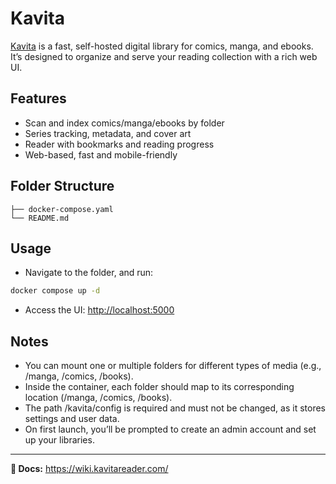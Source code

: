 # Kavita

[Kavita](https://github.com/Kareadita/Kavita) is a fast, self-hosted digital library for comics, manga, and ebooks. It’s designed to organize and serve your reading collection with a rich web UI.

## Features

- Scan and index comics/manga/ebooks by folder
- Series tracking, metadata, and cover art
- Reader with bookmarks and reading progress
- Web-based, fast and mobile-friendly

## Folder Structure

```plaintext
├── docker-compose.yaml
└── README.md
```

## Usage

- Navigate to the folder, and run:

```bash
docker compose up -d
```

- Access the UI: <http://localhost:5000>

## Notes

- You can mount one or multiple folders for different types of media (e.g., /manga, /comics, /books).
- Inside the container, each folder should map to its corresponding location (/manga, /comics, /books).
- The path /kavita/config is required and must not be changed, as it stores settings and user data.
- On first launch, you’ll be prompted to create an admin account and set up your libraries.

---

**📄 Docs:** <https://wiki.kavitareader.com/>
